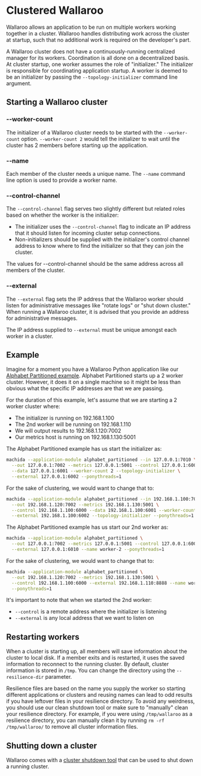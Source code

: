 # Clustered Wallaroo

Wallaroo allows an application to be run on multiple workers working together in a cluster. Wallaroo handles distributing work across the cluster at startup, such that no additional work is required on the developer's part.

A Wallaroo cluster does not have a continuously-running centralized manager for its workers. Coordination is all done on a decentralized basis. At cluster startup, one worker assumes the role of "initializer." The initializer is responsible for coordinating application startup. A worker is deemed to be an initializer by passing the `--topology-initializer` command line argument. 

## Starting a Wallaroo cluster

### --worker-count

The initializer of a Wallaroo cluster needs to be started with the `--worker-count` option. `--worker-count 2` would tell the initializer to wait until the cluster has 2 members before starting up the application.

### --name

Each member of the cluster needs a unique name. The `--name` command line option is used to provide a worker name.

### --control-channel

The `--control-channel` flag serves two slightly different but related roles based on whether the worker is the initializer:

- The initializer uses the `--control-channel` flag to indicate an IP address that it should listen for incoming cluster setup connections.
- Non-initializers should be supplied with the initializer's control channel address to know where to find the initializer so that they can join the cluster.

The values for --control-channel should be the same address across all members of the cluster.

### --external

The `--external` flag sets the IP address that the Wallaroo worker should listen for administrative messages like "rotate logs" or "shut down cluster." When running a Wallaroo cluster, it is advised that you provide an address for administrative messages. 

The IP address supplied to `--external` must be unique amongst each worker in a cluster.

## Example

Imagine for a moment you have a Wallaroo Python application like our [Alphabet Partitioned example](https://github.com/Sendence/wallaroo/tree/release/examples/python/alphabet_partitioned). Alphabet Partitioned starts up a 2 worker cluster. However, it does it on a single machine so it might be less than obvious what the specific IP addresses are that we are passing.

For the duration of this example, let's assume that we are starting a 2 worker cluster where:

- The initializer is running on 192.168.1.100 
- The 2nd worker will be running on 192.168.1.110 
- We will output results to 192.168.1.120:7002
- Our metrics host is running on 192.168.1.130:5001


The Alphabet Partitioned example has us start the initializer as:

```bash
machida --application-module alphabet_partitioned --in 127.0.0.1:7010 \
  --out 127.0.0.1:7002 --metrics 127.0.0.1:5001 --control 127.0.0.1:6000 \
  --data 127.0.0.1:6001 --worker-count 2 --topology-initializer \
  --external 127.0.0.1:6002 --ponythreads=1
```

For the sake of clustering, we would want to change that to:

```bash
machida --application-module alphabet_partitioned --in 192.168.1.100:7010 \
  --out 192.168.1.120:7002 --metrics 192.168.1.130:5001 \
  --control 192.168.1.100:6000 --data 192.168.1.100:6001 --worker-count 2 \
  --external 192.168.1.100:6002 --topology-initializer --ponythreads=1
```

The Alphabet Partitioned example has us start our 2nd worker as:

```bash
machida --application-module alphabet_partitioned \
  --out 127.0.0.1:7002 --metrics 127.0.0.1:5001 --control 127.0.0.1:6000 \
  --external 127.0.0.1:6010 --name worker-2 --ponythreads=1
```

For the sake of clustering, we would want to change that to:

```bash
machida --application-module alphabet_partitioned \
  --out 192.168.1.120:7002 --metrics 192.168.1.130:5001 \
  --control 192.168.1.100:6000 --external 192.168.1.110:8888 --name worker-2 \
  --ponythreads=1
```

It's important to note that when we started the 2nd worker:

- `--control` is a remote address where the initializer is listening
- `--external` is any local address that we want to listen on

## Restarting workers

When a cluster is starting up, all members will save information about the cluster to local disk. If a member exits and is restarted, it uses the saved information to reconnect to the running cluster. By default, cluster information is stored in `/tmp`. You can change the directory using the `--resilience-dir` parameter.

Resilience files are based on the name you supply the worker so starting different applications or clusters and reusing names can lead to odd results if you have leftover files in your resilience directory. To avoid any weirdness, you should use our clean shutdown tool or make sure to "manually" clean your resilience directory. For example, if you were using `/tmp/wallaroo` as a resilience directory, you can manually clean it by running `rm -rf /tmp/wallaroo/` to remove all cluster information files.

## Shutting down a cluster

Wallaroo comes with a [cluster shutdown tool](https://github.com/Sendence/wallaroo/tree/release/utils/cluster_shutdown) that can be used to shut down a running cluster.
